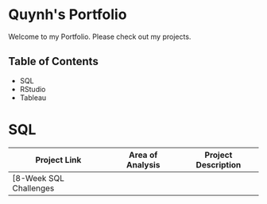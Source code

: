 # Quynh's Portfolio

Welcome to my Portfolio. Please check out my projects.

## Table of Contents

  * SQL
  * RStudio
  * Tableau

# SQL

| Project Link | Area of Analysis | Project Description |
|---|---|---|
|[8-Week SQL Challenges
